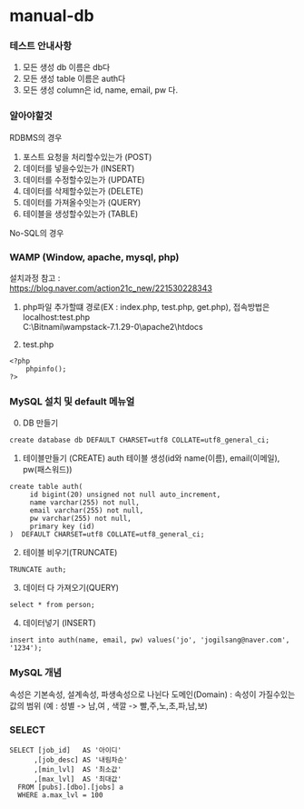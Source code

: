 # manual-db

### 테스트 안내사항
1. 모든 생성 db 이름은 db다  
2. 모든 생성 table 이름은 auth다  
3. 모든 생성 column은 id, name, email, pw 다.  

### 알아야할것
RDBMS의 경우

1. 포스트 요청을 처리할수있는가 (POST)
3. 데이터를 넣을수있는가 (INSERT)
4. 데이터를 수정할수있는가 (UPDATE)
5. 데이터를 삭제할수있는가 (DELETE)
6. 데이터를 가져올수잇는가 (QUERY)
7. 테이블을 생성할수있는가 (TABLE)


No-SQL의 경우

### WAMP (Window, apache, mysql, php)  
설치과정 참고 :  
https://blog.naver.com/action21c_new/221530228343  

1. php파일 추가할떄 경로(EX : index.php, test.php, get.php), 접속방법은 localhost:test.php  
C:\Bitnami\wampstack-7.1.29-0\apache2\htdocs  

2. test.php
```
<?php
    phpinfo();
?>
```

### MySQL 설치 및 default 메뉴얼

0. DB 만들기
```
create database db DEFAULT CHARSET=utf8 COLLATE=utf8_general_ci;
```
1. 테이블만들기 (CREATE)
auth 테이블 생성(id와 name(이름), email(이메일), pw(패스워드))
```
create table auth(
     id bigint(20) unsigned not null auto_increment,
     name varchar(255) not null,
     email varchar(255) not null,
     pw varchar(255) not null,
     primary key (id)
)  DEFAULT CHARSET=utf8 COLLATE=utf8_general_ci;
```
2. 테이블 비우기(TRUNCATE)
```
TRUNCATE auth;
```
3. 데이터 다 가져오기(QUERY)
```
select * from person;
```

4. 데이터넣기 (INSERT)
```
insert into auth(name, email, pw) values('jo', 'jogilsang@naver.com', '1234');
```

### MySQL 개념
속성은 기본속성, 설계속성, 파생속성으로 나뉜다
도메인(Domain) : 속성이 가질수있는 값의 범위 (예 : 성별 -> 남,여 , 색깔 -> 빨,주,노,초,파,남,보)

### SELECT
```ms-sql
SELECT [job_id]   AS '아이디'
      ,[job_desc] AS '내림차순'
      ,[min_lvl]  AS '최소값'
      ,[max_lvl]  AS '최대값'
  FROM [pubs].[dbo].[jobs] a
  WHERE a.max_lvl = 100
```
